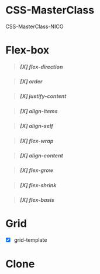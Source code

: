 # CSS-MasterClass

CSS-MasterClass-NICO

# Flex-box

> ##### [X] flex-direction

> ##### [X] order

> ##### [X] justify-content

> ##### [X] align-items

> ##### [X] align-self

> ##### [X] flex-wrap

> ##### [X] align-content

> ##### [X] flex-grow

> ##### [X] flex-shrink

> ##### [X] flex-basis

# Grid

- [x] grid-template

# Clone
